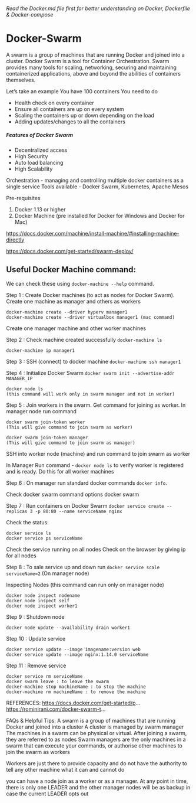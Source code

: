 ###### Read the Docker.md file first for better understanding on Docker, Dockerfile & Docker-compose

# Docker-Swarm

A swarm is a group of machines that are running Docker and joined into a cluster. Docker Swarm is a tool for Container Orchestration. Swarm provides many tools for scaling, networking, securing and maintaining containerized applications, above and beyond the abilities of containers themselves.

Let’s take an example
You have 100 containers
You need to do 
- Health check on every container
- Ensure all containers are up on every system
- Scaling the containers up or down depending on the load
- Adding updates/changes to all the containers

##### Features of Docker Swarm
+ Decentralized access
+ High Security
+ Auto load balancing
+ High Scalability

Orchestration - managing and controlling multiple docker containers as a single service
Tools available - Docker Swarm, Kubernetes, Apache Mesos

Pre-requisites
1. Docker 1.13 or higher
2. Docker Machine (pre installed for Docker for Windows and Docker for Mac)

https://docs.docker.com/machine/install-machine/#installing-machine-directly

https://docs.docker.com/get-started/swarm-deploy/

## Useful Docker Machine command:

We can check these using `docker-machine --help` command.



Step 1 :  Create Docker machines (to act as nodes for Docker Swarm). Create one machine as manager and others as workers
    
    docker-machine create --driver hyperv manager1    
    docker-machine create --driver virtualbox manager1 (mac command)
    
   Create one manager machine and other worker machines
   


Step 2 :  Check machine created successfully `docker-machine ls`
    
    docker-machine ip manager1
    


Step 3 :  SSH (connect) to docker machine `docker-machine ssh manager1`



Step 4 :  Initialize Docker Swarm `docker swarm init --advertise-addr MANAGER_IP`
    
    docker node ls
    (this command will work only in swarm manager and not in worker)


Step 5 :  Join workers in the swarm. Get command for joining as worker. In manager node run command
    
    docker swarm join-token worker
    (This will give command to join swarm as worker)

    docker swarm join-token manager
    (This will give command to join swarm as manager)

   SSH into worker node (machine) and run command to join swarm as worker
   
   In Manager Run command - `docker node ls` to verify worker is registered and is ready. Do this for all worker machines



Step 6 :  On manager run standard docker commands `docker info`.
    
   Check docker swarm command options 
    docker swarm 



Step 7 :  Run containers on Docker Swarm
    `docker service create --replicas 3 -p 80:80 --name serviceName nginx`
    
   Check the status:
    
    docker service ls
    docker service ps serviceName
    
   Check the service running on all nodes
   Check on the browser by giving ip for all nodes



Step 8 :  To sale service up and down run `docker service scale serviceName=2` (On manager node)

Inspecting Nodes (this command can run only on manager node)

    docker node inspect nodename
    docker node inspect self
    docker node inspect worker1



Step 9 : Shutdown node
   
    docker node update --availability drain worker1



Step 10 :  Update service
   
    docker service update --image imagename:version web
    docker service update --image nginx:1.14.0 serviceName



Step 11 :  Remove service
   
    docker service rm serviceName
    docker swarm leave : to leave the swarm
    docker-machine stop machineName : to stop the machine
    docker-machine rm machineName : to remove the machine


REFERENCES:
https://docs.docker.com/get-started/p...
https://rominirani.com/docker-swarm-t...

FAQs & Helpful Tips:
A swarm is a group of machines that are running Docker and joined into a cluster
A cluster is managed by swarm manager
The machines in a swarm can be physical or virtual. After joining a swarm, they are referred to as nodes
Swarm managers are the only machines in a swarm that can execute your commands, or authorise other machines to join the swarm as workers

Workers are just there to provide capacity and do not have the authority to tell any other machine what it can and cannot do

you can have a node join as a worker or as a manager. At any point in time, there is only one LEADER and the other manager nodes will be as backup in case the current LEADER opts out
